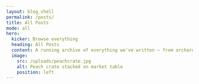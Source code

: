 ```yaml
---
layout: blog_shell
permalink: /posts/
title: All Posts
mode: all
hero:
  kicker: Browse everything
  heading: All Posts
  content: A running archive of everything we've written — from orchard updates to community features.
  image:
    src: /uploads/peachcrate.jpg
    alt: Peach crate stacked on market table
    position: left
---
```

